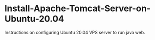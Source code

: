 # Install-Apache-Tomcat-Server-on-Ubuntu-20.04
Instructions on configuring Ubuntu 20.04 VPS server to run java web.
